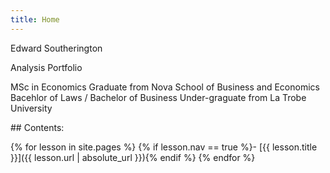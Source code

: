 ```yaml
---
title: Home
---
```


Edward Southerington

Analysis Portfolio

MSc in Economics Graduate from Nova School of Business and Economics
Bacehlor of Laws / Bachelor of Business Under-graguate from La Trobe University

<div class="toc" markdown="1">
## Contents:

{% for lesson in site.pages %}
{% if lesson.nav == true %}- [{{ lesson.title }}]({{ lesson.url | absolute_url }}){% endif %}
{% endfor %}
</div>
